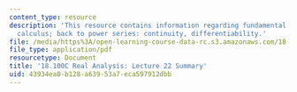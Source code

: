```yaml
---
content_type: resource
description: 'This resource contains information regarding fundamental theorem of
  calculus; back to power series: continuity, differentiability.'
file: /media/https%3A/open-learning-course-data-rc.s3.amazonaws.com/18-100c-real-analysis-fall-2012/43934ea0b128a63953a7eca597912dbb_MIT18_100CF12_l22sum.pdf
file_type: application/pdf
resourcetype: Document
title: '18.100C Real Analysis: Lecture 22 Summary'
uid: 43934ea0-b128-a639-53a7-eca597912dbb
---
```

